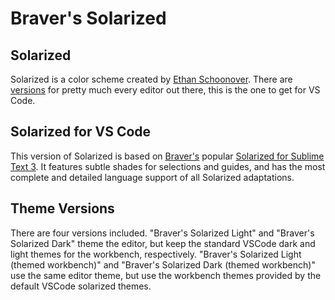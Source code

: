 # Braver's Solarized

## Solarized
Solarized is a color scheme created by [Ethan Schoonover](http://ethanschoonover.com/solarized). There are [versions](https://github.com/altercation/solarized) for pretty much every editor out there, this is the one to get for VS Code.

## Solarized for VS Code
This version of Solarized is based on [Braver's](https://github.com/braver) popular [Solarized for Sublime Text 3](https://packagecontrol.io/packages/Solarized%20Color%20Scheme). It features subtle shades for selections and guides, and has the most complete and detailed language support of all Solarized adaptations.

## Theme Versions
There are four versions included. "Braver's Solarized Light" and "Braver's Solarized Dark" theme the editor, but keep the standard VSCode dark and light themes for the workbench, respectively. "Braver's Solarized Light (themed workbench)" and "Braver's Solarized Dark (themed workbench)" use the same editor theme, but use the workbench themes provided by the default VSCode solarized themes.